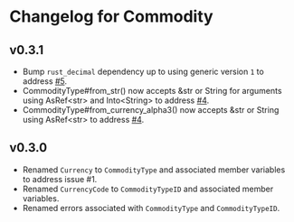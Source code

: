 # Changelog for Commodity

## v0.3.1

+ Bump `rust_decimal` dependency up to using generic version `1` to address [#5](https://github.com/kellpossible/doublecount/issues/5).
+ CommodityType#from_str() now accepts &str or String for arguments using AsRef\<str\> and Into\<String\> to address [#4](https://github.com/kellpossible/doublecount/issues/4).
+ CommodityType#from_currency_alpha3() now accepts &str or String using AsRef\<str\> to address [#4](https://github.com/kellpossible/doublecount/issues/4).

## v0.3.0

+ Renamed `Currency` to `CommodityType` and associated member variables to address issue #1.
+ Renamed `CurrencyCode` to `CommodityTypeID` and associated member variables.
+ Renamed errors associated with `CommodityType` and `CommodityTypeID`.
